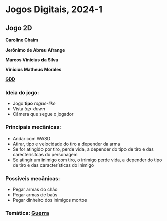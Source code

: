 # Jogos Digitais, 2024-1

## Jogo 2D

**Caroline Chaim**

**Jerônimo de Abreu Afrange**

**Marcos Vinícius da Silva**

**Vinícius Matheus Morales**

[**GDD**](https://app.milanote.com/1RTzUr1Wzn0O98?p=y5CPGqxa2u5)

### Ideia do jogo:
- Jogo **tipo** *rogue-like*
- Vista *top-down*
- Câmera que segue o jogador

### Principais mecânicas:
- Andar com WASD
- Atirar, tipo e velocidade do tiro a depender da arma
- Se for atingido por tiro, perde vida, a depender do tipo de tiro e das carecterísitcas do personagem
- Se atingir um inimigo com tiro, o inimigo perde vida, a depender do tipo de tiro e das características do inimigo

### Possíveis mecânicas:
- Pegar armas do chão
- Pegar armas de baús
- Pegar dinheiro dos inimigos mortos

### Temática: [Guerra](https://craftpix.net/product/tds-modern-pixel-game-kit/)
